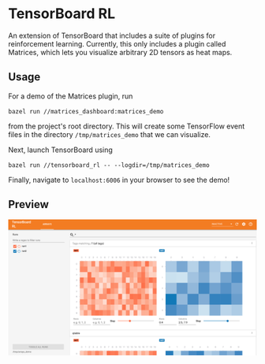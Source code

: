 # TensorBoard RL

An extension of TensorBoard that includes a suite of plugins for reinforcement
learning. Currently, this only includes a plugin called Matrices, which lets you
visualize arbitrary 2D tensors as heat maps.

## Usage

For a demo of the Matrices plugin, run

```
bazel run //matrices_dashboard:matrices_demo
```

from the project's root directory. This will create some TensorFlow event files
in the directory `/tmp/matrices_demo` that we can visualize.

Next, launch TensorBoard using

```
bazel run //tensorboard_rl -- --logdir=/tmp/matrices_demo
```

Finally, navigate to `localhost:6006` in your browser to see the demo!

## Preview

![](./imgs/matrices-preview.png)
